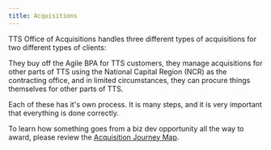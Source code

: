 ```yaml
---
title: Acquisitions
---
```


TTS Office of Acquisitions handles three different types of acquisitions for two different types of clients:

They buy off the Agile BPA for TTS customers, they manage acquisitions for other parts of TTS using the National Capital Region (NCR) as the contracting office, and in limited circumstances, they can procure things themselves for other parts of TTS.

Each of these has it's own process. It is many steps, and it is very important that everything is done correctly. 

To learn how something goes from a biz dev opportunity all the way to award, please review the [Acquisition Journey Map](http://federalist.18f.gov.s3-website-us-east-1.amazonaws.com/site/18F/acqstack-journeymap/).

